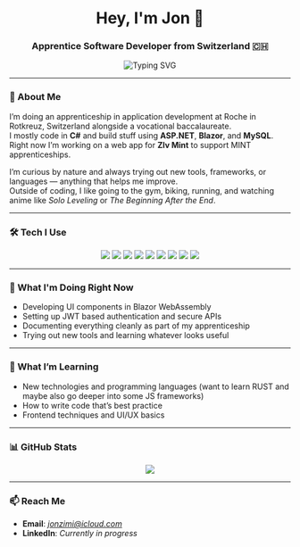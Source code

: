 <h1 align="center">Hey, I'm Jon 👋</h1>
<h3 align="center">Apprentice Software Developer from Switzerland 🇨🇭</h3>

<p align="center">
  <img src="https://readme-typing-svg.demolab.com?font=Fira+Code&duration=2500&pause=1000&color=58A6FF&width=450&lines=Learning+something+new+every+day;Always+curious+about+new+technologies;Building+things+and+breaking+them+too;Looking+forward+to+trying+new+stuff" alt="Typing SVG" />
</p>

---

### 👀 About Me

I’m doing an apprenticeship in application development at Roche in Rotkreuz, Switzerland alongside a vocational baccalaureate.  
I mostly code in **C#** and build stuff using **ASP.NET**, **Blazor**, and **MySQL**.  
Right now I’m working on a web app for **Zlv Mint** to support MINT apprenticeships.

I’m curious by nature and always trying out new tools, frameworks, or languages — anything that helps me improve.  
Outside of coding, I like going to the gym, biking, running, and watching anime like *Solo Leveling* or *The Beginning After the End*.

---

### 🛠️ Tech I Use
<div align="center">
  <img src="https://img.shields.io/badge/C%23-239120?style=for-the-badge&logo=c-sharp&logoColor=white" />
  <img src="https://img.shields.io/badge/.NET-512BD4?style=for-the-badge&logo=dotnet&logoColor=white" />
  <img src="https://img.shields.io/badge/Blazor-512BD4?style=for-the-badge&logo=blazor&logoColor=white" />
  <img src="https://img.shields.io/badge/JavaScript-F7DF1E?style=for-the-badge&logo=javascript&logoColor=black" />
  <img src="https://img.shields.io/badge/CSS3-1572B6?style=for-the-badge&logo=css3&logoColor=white" />
  <img src="https://img.shields.io/badge/MySQL-4479A1?style=for-the-badge&logo=mysql&logoColor=white" />
  <img src="https://img.shields.io/badge/MSTest-0078D7?style=for-the-badge" />
  <img src="https://img.shields.io/badge/GitLab-FC6D26?style=for-the-badge&logo=gitlab&logoColor=white" />
  <img src="https://img.shields.io/badge/Notion-000000?style=for-the-badge&logo=notion&logoColor=white" />
</div>

---

### 🔧 What I'm Doing Right Now

- Developing UI components in Blazor WebAssembly  
- Setting up JWT based authentication and secure APIs    
- Documenting everything cleanly as part of my apprenticeship  
- Trying out new tools and learning whatever looks useful

---

### 🚀 What I’m Learning

- New technologies and programming languages (want to learn RUST and maybe also go deeper into some JS frameworks)
- How to write code that’s best practice
- Frontend techniques and UI/UX basics  

---

### 📊 GitHub Stats

<p align="center">
  <img src="https://github-readme-stats.vercel.app/api?username=jonzimmermann&show_icons=true&theme=github_dark&hide_title=true" />
</p>

---

### 📫 Reach Me      

- **Email**: *jonzimi@icloud.com*
- **LinkedIn**: *Currently in progress*
<br>
